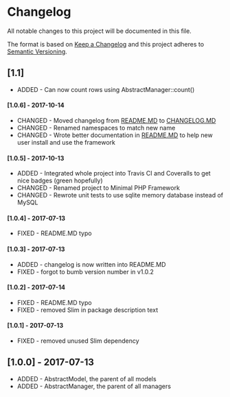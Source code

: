 # Changelog
All notable changes to this project will be documented in this file.

The format is based on [Keep a Changelog](http://keepachangelog.com/en/1.0.0/)
and this project adheres to [Semantic Versioning](http://semver.org/spec/v2.0.0.html).

## [1.1]
- ADDED - Can now count rows using AbstractManager::count()

#### [1.0.6] - 2017-10-14
- CHANGED - Moved changelog from [README.MD](README.MD) to [CHANGELOG.MD](CHANGELOG.MD)
- CHANGED - Renamed namespaces to match new name
- CHANGED - Wrote better documentation in [README.MD](README.MD) to help new user
install and use the framework

#### [1.0.5] - 2017-10-13
- ADDED - Integrated whole project into Travis CI and Coveralls to get nice badges (green hopefully)
- CHANGED - Renamed project to Minimal PHP Framework
- CHANGED - Rewrote unit tests to use sqlite memory database instead of MySQL

#### [1.0.4] - 2017-07-13
- FIXED - README.MD typo

#### [1.0.3] - 2017-07-13
- ADDED - changelog is now written into README.MD
- FIXED - forgot to bumb version number in v1.0.2

#### [1.0.2] - 2017-07-14
- FIXED - README.MD typo
- FIXED - removed Slim in package description text

#### [1.0.1] - 2017-07-13
- FIXED - removed unused Slim dependency

## [1.0.0] - 2017-07-13
- ADDED - AbstractModel, the parent of all models
- ADDED - AbstractManager, the parent of all managers